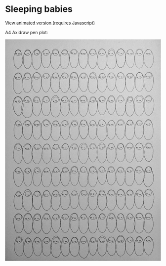 # Sleeping babies

[View animated version (requires Javascript)](https://fiskurgit.github.io/blog/2019/07/03/)

A4 Axidraw pen plot:

![Axidraw Plot](./sleeping_babies_plot.jpeg)
